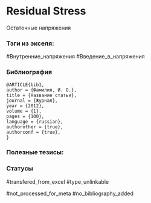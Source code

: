 # Residual Stress

Остаточные напряжения

### Тэги из экселя:
#Внутренние_напряжения 
#Введение_в_напряжения 

### Библиография
```
@ARTICLE{bib1,
author = {Фамилия, И. О.},
title = {Название статьи},
journal = {Журнал},
year = {2012},
volume = {1},
pages = {100},
language = {russian},
authorother = {true},
authorconf = {true},
}
```

### Полезные тезисы:

### Статусы
#transfered_from_excel 
#type_unlinkable 

#not_processed_for_meta
#no_bibliography_added
